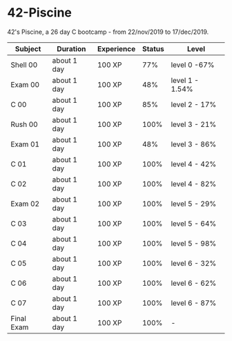 # 42-Piscine
42's Piscine, a 26 day C bootcamp - from 22/nov/2019 to 17/dec/2019. 


| Subject | Duration | Experience | Status | Level
| --- | --- | --- | --- | --- |
| Shell 00 | about 1 day | 100 XP | 77% | level 0 -67% |
| Exam 00 | about 1 day | 100 XP | 48% | level 1 - 1.54% |
| C 00 | about 1 day | 100 XP | 85% | level 2 - 17%|
| Rush 00 | about 1 day | 100 XP | 100% | level 3 - 21%|
| Exam 01 | about 1 day | 100 XP | 48% | level 3 - 86%|
| C 01 | about 1 day | 100 XP | 100% | level 4 - 42%|
| C 02 | about 1 day | 100 XP | 100% | level 4 - 82%|
| Exam 02 | about 1 day | 100 XP | 100% | level 5 - 29%|
| C 03 | about 1 day | 100 XP | 100% | level 5 - 64%|
| C 04 | about 1 day | 100 XP | 100% | level 5 - 98%|
| C 05 | about 1 day | 100 XP | 100% | level 6 - 32%|
| C 06 | about 1 day | 100 XP | 100% | level 6 - 62%|
| C 07 | about 1 day | 100 XP | 100% | level 6 - 87%|
| Final Exam | about 1 day | 100 XP | 100% | - |
